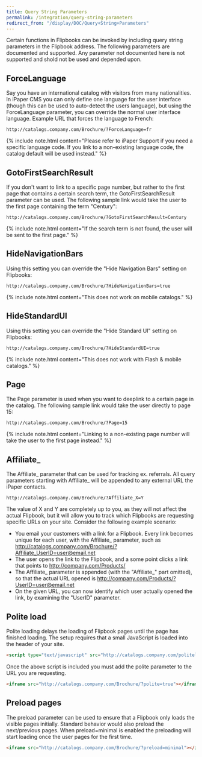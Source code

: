 ```yaml
---
title: Query String Parameters
permalink: /integration/query-string-parameters
redirect_from: "/display/DOC/Query+String+Parameters"
---
```


Certain functions in Flipbooks can be invoked by including query string parameters in the Flipbook address. The following parameters are documented and supported. Any parameter not documented here is not supported and shold not be used and depended upon.

## ForceLanguage

Say you have an international catalog with visitors from many nationalities. In iPaper CMS you can only define one language for the user interface (though this can be used to auto-detect the users language), but using the ForceLanguage parameter, you can override the normal user interface language. Example URL that forces the language to French:
```
http://catalogs.company.com/Brochure/?ForceLanguage=fr
```
{% include note.html content="Please refer to iPaper Support if you need a specific language code. If you link to a non-existing language code, the catalog default will be used instead." %}


## GotoFirstSearchResult

If you don't want to link to a specific page number, but rather to the first page that contains a certain search term, the GotoFirstSearchResult parameter can be used. The following sample link would take the user to the first page containing the term "Century":
```
http://catalogs.company.com/Brochure/?GotoFirstSearchResult=Century
```
{% include note.html content="If the search term is not found, the user will be sent to the first page." %}

## HideNavigationBars

Using this setting you can override the "Hide Navigation Bars" setting on Flipbooks:
```
http://catalogs.company.com/Brochure/?HideNavigationBars=true
```
{% include note.html content="This does not work on mobile catalogs." %}


## HideStandardUI

Using this setting you can override the "Hide Standard UI" setting on Flipbooks:
```
http://catalogs.company.com/Brochure/?HideStandardUI=true
```
{% include note.html content="This does not work with Flash & mobile catalogs." %}

## Page

The Page parameter is used when you want to deeplink to a certain page in the catalog. The following sample link would take the user directly to page 15:
```
http://catalogs.company.com/Brochure/?Page=15
```
{% include note.html content="Linking to a non-existing page number will take the user to the first page instead." %}


## Affiliate_

The Affiliate_ parameter that can be used for tracking ex. referrals. All query parameters starting with Affiliate_ will be appended to any external URL the iPaper contacts.
```
http://catalogs.company.com/Brochure/?Affiliate_X=Y
```

The value of X and Y are completely up to you, as they will not affect the actual Flipbook, but it will allow you to track which Flipbooks are requesting specific URLs on your site.
Consider the following example scenario:

* You email your customers with a link for a Flipbook. Every link becomes unique for each user, with the Affiliate_ parameter, such as http://catalogs.company.com/Brochure/?Affiliate_UserID=user@email.net
* The user opens the link to the Flipbook, and a some point clicks a link that points to http://company.com/Products/
* The Affiliate_ parameter is appended (with the "Affiliate_" part omitted), so that the actual URL opened is http://company.com/Products/?UserID=user@email.net
* On the given URL, you can now identify which user actually opened the link, by examining the "UserID" parameter.


## Polite load

Polite loading delays the loading of Flipbook pages until the page has finished loading. The setup requires that a small JavaScript is loaded into the header of your site.

```html
<script type="text/javascript" src="http://catalogs.company.com/politeload.js"></script>
```

Once the above script is included you must add the polite parameter to the URL you are requesting.

```html
<iframe src="http://catalogs.company.com/Brochure/?polite=true"></iframe>
```

## Preload pages

The preload parameter can be used to ensure that a Flipbook only loads the visible pages initially. Standard behavior would also preload the next/previous pages. When preload=minimal is enabled the preloading will start loading once the user pages for the first time.

```html
<iframe src="http://catalogs.company.com/Brochure/?preload=minimal"></iframe>
```
